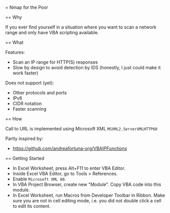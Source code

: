 = Nmap for the Poor

== Why

If you ever find yourself in a situation where you want to scan
a network range and only have VBA scripting available.

== What

Features:

  * Scan an IP range for HTTP(S) responses
  * Slow by design to avoid detection by IDS
    (honestly, I just could make it work faster)

Does not support (yet):

  * Other protocols and ports
  * IPv6
  * CIDR notation
  * Faster scanning

== How

Call to URL is implemented using Microsoft XML  `MSXML2.ServerXMLHTTP60`

Partly inspired by:
  * https://github.com/andreafortuna-org/VBAIPFunctions


== Getting Started

  * In Excel Worksheet, press Alt+F11 to enter VBA Editor. 
  * Inside Excel VBA Editor, go to Tools > References.
  * Enable `Microsoft XML 60`. 
  * In VBA Project Browser, create new "Module". Copy VBA code into this module.
  * In Excel Worksheet, run Macros from Developer Toolbar in Ribbon.
    Make sure you are not in cell editing mode, i.e. you did not double
    click a cell to edit its content.

